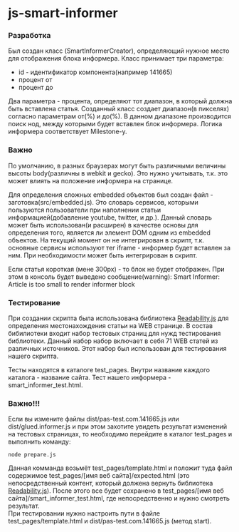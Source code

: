 # js-smart-informer

### Разработка 
Был создан класс (SmartInformerCreator), определяющий нужное место для отображения блока информера. 
Класс принимает три параметра:

- id - идентификатор компонента(например 141665)
- процент от
- процент до    
    
Два параметра - процента, определяют тот диапазон, в который должна быть вставлена статья.
Созданный класс создает диапазон(в пикселях) согласно параметрам от(%) и до(%). В данном диапазоне производится поиск нод, между которыми будет вставлен блок информера. 
Логика информера соответствует Milestone-у.

### Важно
По умолчанию, в разных браузерах могут быть различными величины высоты body(различны в webkit и gecko). Это нужно учитывать, т.к. это может влиять на положение информера на странице.

Для определения сложных embedded объектов был создан файл - заготовка(src/embedded.js). Это словарь сервисов, которыми пользуются пользователи при наполнении статьи информацией(добавление youtube, twitter, и др.). Данный словарь может быть использован(и расширен) в качестве основы для определения того, является ли элемент DOM одним из embedded объектов. На текущий момент он не интегрирован в скрипт, т.к. основные сервисы используют тег iframe - информер будет вставлен за ним. При необходимости может быть интегрирован в скрипт.    

Если статья короткая (мене 300px) - то блок не будет отображен. При этом в консоль будет выведено сообщение(warning): Smart Informer: Article is too small to render informer block   

### Тестирование
При создании скрипта была использована библиотека [Readability.js](https://github.com/mozilla/readability) для определения местонахождения статьи на WEB странице. В состав бибилиотеки входит набор тестовых страниц для нужд тестирования библиотеки. Данный набор набор включает в себя 71 WEB статей из различных источников. Этот набор был использован для тестирования нашего скрипта. 

Тесты находятся в каталоге test_pages. Внутри название каждого каталога - название сайта. Тест нашего информера - smart_informer_test.html.   

### Важно!!! 
Если вы измените файлы dist/pas-test.com.141665.js или dist/glued.informer.js и при этом захотите увидеть результат изменений на тестовых страницах, то необходимо перейдите в каталог test_pages и выполнить команду: 
```
node prepare.js 
```
Данная комманда возьмёт test_pages/template.html и положит туда файл содержимое test_pages/[имя веб сайта]/expected.html (это непосредственный контент, который должена вернуть библиотека [Readability.js](https://github.com/mozilla/readability)). После этого все будет сохранено в test_pages/[имя веб сайта]/smart_informer_test.html, где непосредственно и нужно смотреть результат.   
При тестировании нужно настроить пути в файле test_pages/template.html и dist/pas-test.com.141665.js (метод start).
